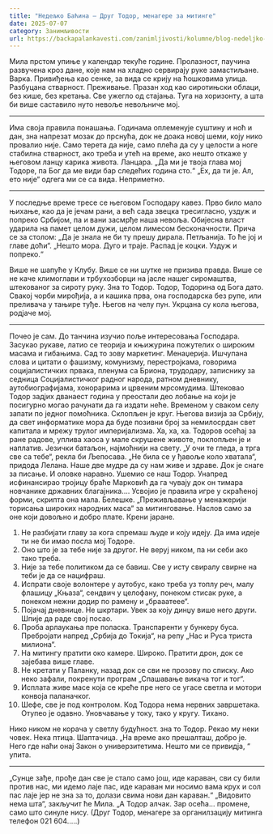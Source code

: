 ```yaml
---
title: "Недељко Баћина – Друг Тодор, менагере за митинге"
date: 2025-07-07
category: Занимљивости
url: https://backapalankavesti.com/zanimljivosti/kolumne/blog-nedeljko-bacina/nedeljko-bacina-drug-todor-menagere-za-mitinge/
---
```


Мила прстом упиње у календар текуће године.
Пролазност, паучина развучена кроз дане,
које нам на хладно сервирају руке замастиљане.
Варка. Привиђења као сенке, за вида се крију на
ћошковима улица. Разбуцана стварност. Преживање.
Празан ход као сиротињски облаци, без кише, без кретања.
Све ужегло од стајања.
Туга на хоризонту, а шта би више саставило нуто невоље
невољниче мој.
***
Има своја правила понашања. Годинама оплеменује суштину
и ноћ и дан, зна напрезат мозак до прснућа, док не доака
новој шеми, коју нико провалио није.
Само терета да није,
само плећа да су у целости а ноге стабилна стварност,
ако треба и утећ на време, ако нешто откаже
у његовом ланцу карика живота.
Ланцара.
„Да ми је твоја глава мој Тодоре, па Бог да ме види
бар следећих година сто.“
„Ех, да ти је. Ал, ето није“
одгега ми се са вида. Неприметно.
***

У последње време тресе се његовом Господару
кавез. Прво било мало њихање, као да је јечам рани,
а већ сада звецка тресигласно, уздуж и попреко Србијом,
па и вани засмрђе наша невоља.
Обијесна власт ударила на памет целом дужи,
целом лимесом бесконачности.
Прича се за столом:
„Да је знала не би ту прешу дирала. Петљанија. То ће јој и главе доћи“.
„Нешто мора. Дуго и траје. Распад је коцки. Уздуж и попреко.“

Више не шапуће у Клубу. Више се ни шутке не призива правда.
Више се не каче климоглави и трбухозборци на јасле нашег
сиромаштва, штекованог за сироту руку.
Зна то Тодор. Тодор, Тодорина од Бога дато.
Свакој чорби мирођија, а и кашика прва, она господарска
без рупе, или преливача у тањире туђе.
Његов на челу пун. Укрцана су кола његова, родјаче мој.
***
Почео је сам.
До танчина изучио поље интересовања Господара.
Засукао рукаве, латио се теорија и књижурина пожутелих
о широким масама и гибањима. Сад то зову маркетинг.
Менаџерија. Ишчупана слова и цитати о фашизму, комунизму,
перестројкама, говорима социјалистичких првака, пленума са Бриона,
трудодару, записнику за седница Социјалистичког радног народа,
ратном дневнику, аутобиографијама, хонорарима и црвеним
мрсомудима.
Штековао Тодор задјих дванаест година у преостали део лобање
на који је посигурно могао рачунати да га издати неће.
Временом у сваком селу запати по једног помоћника.
Склопљен је круг.
Његова визија за Србију, да свет информатике мора
да буде позивни број за немилосрдан свет капитала
и мрежу трулог империјализма.
Ха, ха, ха.
Тодоров осећај за ране радове, уплива хаоса у мале
скрушене животе, поклопљен је и наплатив.
Језички батаљон, најмоћнији на свету.
„У очи те гледа, а трга све са тебе“, рекла би Љепосава.
„Не била се у ђавоље коло хватала“, придода Лелана.
Наше две мудре да су нам живе и здраве.
Док је снаге за писање. И оловке наравно.
Ушемио се наш Тодор. Унапред исфинансирао тројицу
браће Марковић да га чувају док он тимара
новчанике државних благајника….
Усвојио је правила игре у скраћеној форми,
скрипта она мала. Белешке.
„Преживљавање у менажерији торисања широких народних маса“
за митинговање. Наслов само за оне који довољно и добро плате.
Крени јаране.
1. Не разбијати главу за кога спремаш људе
и коју идеју. Да има идеје ти не би имао посла мој Тодоре.
2. Оно што је за тебе није за другог. Не веруј ником, па ни себи
ако тако треба.
3. Није за тебе политиком да се бавиш. Све у исту свиралу свирне
на теби је да се нацифраш.
4. Испрати своје волонтере у аутобус, како треба
уз топлу реч, малу флашицу „Књаза“, сендвич у целофану,
понеком стисак руке, а понеком нежни додир по рамену и „брааатеее“.
5. Појачај дневнице. Не шкртари. Увек за коју динџу више него други.
Шпије да раде свој посао.
6. Проба арлаукања пре поласка. Транспаренти у бункеру буса.
Пребројати напред „Србија до Токија“, на репу „Нас и Руса триста милиона“.
7. На митингу пратити око камере. Широко. Пратити дрон, док се
зајебава више главе.
8. Не кретати у Паланку, назад док се сви не прозову по списку.
Ако неко зафали, покренути програм „Спашавање викача тог и тог“.
9. Исплата живе масе која се креће пре него се угасе светла
и мотори конвоја паланачког.
10. Шефе, све је под контролом.
Код Тодора нема нервних завршетака. Отупео је одавно.
Уновчавање у току, тако у кругу. Тихано.

Нико ником не корача у светлу будућност.
зна то Тодор. Рекао му неки човек. Нека птица.
Шаптачица.
„На време ако прешалташ, добро је. Него где наћи онај Закон о
универзитетима. Нешто ми се привидја, “ упита.
***
„Сунце зађе, прође дан све је стало само још,
иде караван,
сви су били против нас,
ми идемо лаје пас, иде караван
ми носимо вама крух и сол
пас лаје јер не зна за то,
долази свима нови дан
караван.“
„Видовито нема шта“, закључит ће Мила.
„А Тодор алчак. Зар осећа… промене,
само што синуле нису.
(Друг Тодор, менагере за органилзацију митинга
телефон 021 604…..)
